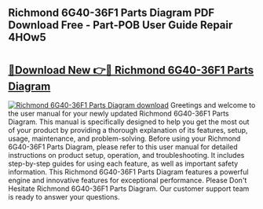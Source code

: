 ## Richmond 6G40-36F1 Parts Diagram PDF Download Free - Part-POB User Guide Repair 4HOw5

# <h2><a href="http://dfnzzpk.blite.top/?on=Richmond+6G40-36F1+Parts+Diagram">🔗Download New 👉🔴 Richmond 6G40-36F1 Parts Diagram</a></h2>

[![Richmond 6G40-36F1 Parts Diagram download](https://i.imgur.com/lujVjoI.png)](http://dfnzzpk.blite.top/?on=Richmond+6G40-36F1+Parts+Diagram)
Greetings and welcome to the user manual for your newly updated Richmond 6G40-36F1 Parts Diagram. This manual is specifically designed to help you get the most out of your product by providing a thorough explanation of its features, setup, usage, maintenance, and problem-solving. Before using your Richmond 6G40-36F1 Parts Diagram, please refer to this user manual for detailed instructions on product setup, operation, and troubleshooting. It includes step-by-step guides for using each feature, as well as important safety information. This Richmond 6G40-36F1 Parts Diagram features a powerful engine and innovative features for exceptional performance. Please Don't Hesitate Richmond 6G40-36F1 Parts Diagram. Our customer support team is ready to answer your questions.
